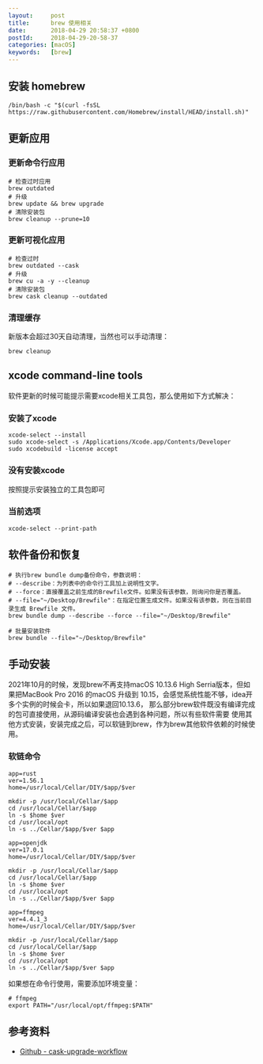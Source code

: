 ```yaml
---
layout:     post
title:      brew 使用相关
date:       2018-04-29 20:58:37 +0800
postId:     2018-04-29-20-58-37
categories: [macOS]
keywords:   [brew]
---
```


## 安装 homebrew
```
/bin/bash -c "$(curl -fsSL https://raw.githubusercontent.com/Homebrew/install/HEAD/install.sh)"
```

## 更新应用

### 更新命令行应用
```shell
# 检查过时应用
brew outdated
# 升级
brew update && brew upgrade
# 清除安装包
brew cleanup --prune=10
```

### 更新可视化应用
```shell
# 检查过时
brew outdated --cask
# 升级
brew cu -a -y --cleanup
# 清除安装包
brew cask cleanup --outdated
```

### 清理缓存
新版本会超过30天自动清理，当然也可以手动清理：
```shell
brew cleanup
```

## xcode command-line tools
软件更新的时候可能提示需要xcode相关工具包，那么使用如下方式解决：

### 安装了xcode
```shell
xcode-select --install
sudo xcode-select -s /Applications/Xcode.app/Contents/Developer
sudo xcodebuild -license accept
```

### 没有安装xcode
按照提示安装独立的工具包即可

### 当前选项
```shell
xcode-select --print-path
```

## 软件备份和恢复
```shell
# 执行brew bundle dump备份命令，参数说明：
# --describe：为列表中的命令行工具加上说明性文字。
# --force：直接覆盖之前生成的Brewfile文件。如果没有该参数，则询问你是否覆盖。
# --file="~/Desktop/Brewfile"：在指定位置生成文件。如果没有该参数，则在当前目录生成 Brewfile 文件。
brew bundle dump --describe --force --file="~/Desktop/Brewfile"

# 批量安装软件
brew bundle --file="~/Desktop/Brewfile"
```


## 手动安装

2021年10月的时候，发现brew不再支持macOS 10.13.6 High Serria版本，但如果把MacBook Pro 2016
的macOS 升级到 10.15，会感觉系统性能不够，idea开多个实例的时候会卡，所以如果退回10.13.6，
那么部分brew软件既没有编译完成的包可直接使用，从源码编译安装也会遇到各种问题，所以有些软件需要
使用其他方式安装，安装完成之后，可以软链到brew，作为brew其他软件依赖的时候使用。

### 软链命令
```shell
app=rust
ver=1.56.1
home=/usr/local/Cellar/DIY/$app/$ver

mkdir -p /usr/local/Cellar/$app
cd /usr/local/Cellar/$app
ln -s $home $ver
cd /usr/local/opt
ln -s ../Cellar/$app/$ver $app

app=openjdk
ver=17.0.1
home=/usr/local/Cellar/DIY/$app/$ver

mkdir -p /usr/local/Cellar/$app
cd /usr/local/Cellar/$app
ln -s $home $ver
cd /usr/local/opt
ln -s ../Cellar/$app/$ver $app

app=ffmpeg
ver=4.4.1_3
home=/usr/local/Cellar/DIY/$app/$ver

mkdir -p /usr/local/Cellar/$app
cd /usr/local/Cellar/$app
ln -s $home $ver
cd /usr/local/opt
ln -s ../Cellar/$app/$ver $app

```

如果想在命令行使用，需要添加环境变量：
```shell
# ffmpeg
export PATH="/usr/local/opt/ffmpeg:$PATH"
```

## 参考资料
* [Github - cask-upgrade-workflow](https://github.com/NotAlexNoyle/cask-upgrade-workflow)

